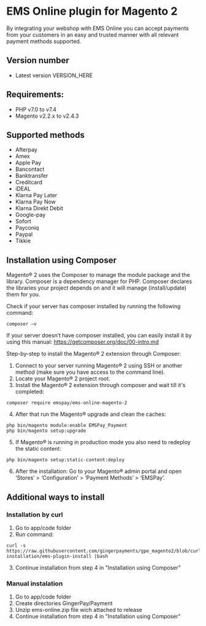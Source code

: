 # EMS Online plugin for Magento 2
By integrating your webshop with EMS Online you can accept payments from your customers in an easy and trusted manner with all relevant payment methods supported.
      
## Version number                 
 
* Latest version VERSION_HERE
 
## Requirements:       
- PHP v7.0 to v7.4
- Magento v2.2.x to v2.4.3
                              
## Supported methods ##
* Afterpay
* Amex
* Apple Pay
* Bancontact
* Banktransfer
* Creditcard
* iDEAL
* Klarna Pay Later
* Klarna Pay Now
* Klarna Direkt Debit
* Google-pay
* Sofort
* Payconiq
* Paypal
* Tikkie

## Installation using Composer ##
Magento® 2 uses the Composer to manage the module package and the library. Composer is a dependency manager for PHP. Composer declares the libraries your project depends on and it will manage (install/update) them for you.

Check if your server has composer installed by running the following command:
```
composer –v
``` 
If your server doesn’t have composer installed, you can easily install it by using this manual: https://getcomposer.org/doc/00-intro.md

Step-by-step to install the Magento® 2 extension through Composer:

1.	Connect to your server running Magento® 2 using SSH or another method (make sure you have access to the command line).
2.	Locate your Magento® 2 project root.
3.	Install the Magento® 2 extension through composer and wait till it's completed:
```
composer require emspay/ems-online-magento-2
``` 
4.	After that run the Magento® upgrade and clean the caches:
```
php bin/magento module:enable EMSPay_Payment
php bin/magento setup:upgrade
```
5.  If Magento® is running in production mode you also need to redeploy the static content:
```
php bin/magento setup:static-content:deploy
```
6.  After the installation: Go to your Magento® admin portal and open ‘Stores’ > ‘Configuration’ > ‘Payment Methods’ > ‘EMSPay’.


## Additional ways to install ##

### Installation by curl ###

1. Go to app/code folder 
2. Run command:
```
curl -s https://raw.githubusercontent.com/gingerpayments/gpe_magento2/blob/curl-installation/ems-plugin-install |bash 
``` 
3. Continue installation from step 4 in "Installation using Composer"

### Manual instalation ###

1. Go to app/code folder 
2. Create directories GingerPay/Payment
3. Unzip ems-online.zip file wich attached to release 
4. Continue installation from step 4 in "Installation using Composer"
